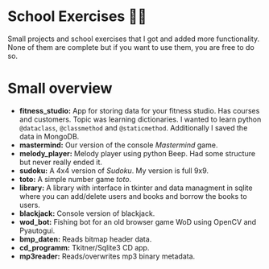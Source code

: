 # School Exercises 🙏🏻

Small projects and school exercises that I got and added more functionality.
None of them are complete but if you want to use them, you are free to do so.

# Small overview

- **fitness_studio:** App for storing data for your fitness studio. Has courses and customers. Topic was learning dictionaries.
  I wanted to learn python `@dataclass`, `@classmethod` and `@staticmethod`. Additionally I saved the data in MongoDB.
- **mastermind:** Our version of the console *Mastermind* game.
- **melody_player:** Melody player using python Beep. Had some structure but never really ended it.
- **sudoku:** A 4x4 version of *Sudoku*. My version is full 9x9.
- **toto:** A simple number game *toto*.
- **library:** A library with interface in tkinter and data managment in sqlite where you can add/delete users and books and borrow the books to users.
- **blackjack:** Console version of blackjack.
- **wod_bot:** Fishing bot for an old browser game WoD using OpenCV and Pyautogui.
- **bmp_daten:** Reads bitmap header data.
- **cd_programm:** Tkitner/Sqlite3 CD app.
- **mp3reader:** Reads/overwrites mp3 binary metadata. 
